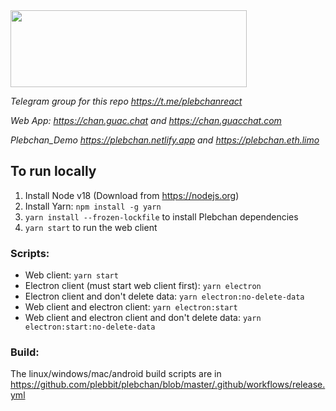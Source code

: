 <img src="https://github.com/plebeius-eth/assets/blob/main/plebchan-logo.jpg" width="378" height="123">

_Telegram group for this repo https://t.me/plebchanreact_

_Web App: https://chan.guac.chat and https://chan.guacchat.com_

_Plebchan_Demo https://plebchan.netlify.app and https://plebchan.eth.limo_

## To run locally

1. Install Node v18 (Download from https://nodejs.org)
2. Install Yarn: `npm install -g yarn`
3. `yarn install --frozen-lockfile` to install Plebchan dependencies
4. `yarn start` to run the web client

### Scripts:

- Web client: `yarn start`
- Electron client (must start web client first): `yarn electron`
- Electron client and don't delete data: `yarn electron:no-delete-data`
- Web client and electron client: `yarn electron:start`
- Web client and electron client and don't delete data: `yarn electron:start:no-delete-data`

### Build:

The linux/windows/mac/android build scripts are in https://github.com/plebbit/plebchan/blob/master/.github/workflows/release.yml
